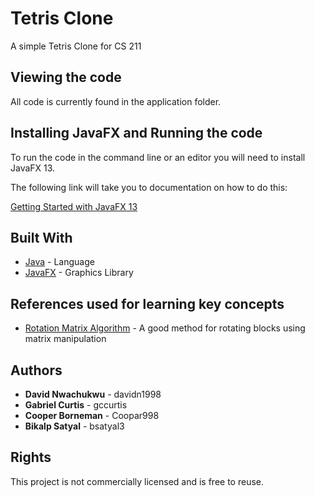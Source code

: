 # Tetris Clone

A simple Tetris Clone for CS 211

## Viewing the code

All code is currently found in the application folder.

## Installing JavaFX and Running the code

To run the code in the command line or an editor you will need to install JavaFX 13.

The following link will take you to documentation on how to do this:

[Getting Started with JavaFX 13](https://openjfx.io/openjfx-docs/)

## Built With

* [Java](https://docs.oracle.com/javase/8/docs/technotes/guides/language/index.html) - Language
* [JavaFX](https://openjfx.io/) - Graphics Library

## References used for learning key concepts
 * [Rotation Matrix Algorithm](https://stackoverflow.com/questions/233850/tetris-piece-rotation-algorithm) - A good method for rotating blocks using matrix manipulation

## Authors

* **David Nwachukwu** - davidn1998
* **Gabriel Curtis** - gccurtis
* **Cooper Borneman** - Coopar998
* **Bikalp Satyal** - bsatyal3

## Rights

This project is not commercially licensed and is free to reuse. 
